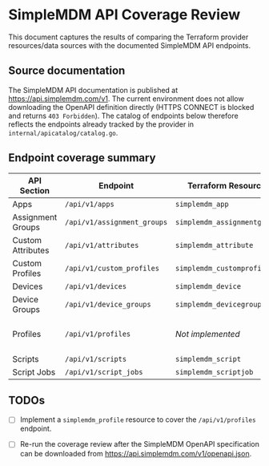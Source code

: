 # SimpleMDM API Coverage Review

This document captures the results of comparing the Terraform provider resources/data sources with the documented SimpleMDM API endpoints.

## Source documentation

The SimpleMDM API documentation is published at https://api.simplemdm.com/v1. The current environment does not allow downloading the OpenAPI definition directly (HTTPS CONNECT is blocked and returns `403 Forbidden`). The catalog of endpoints below therefore reflects the endpoints already tracked by the provider in `internal/apicatalog/catalog.go`.

## Endpoint coverage summary

| API Section | Endpoint | Terraform Resource | Terraform Data Source | Coverage Notes |
|-------------|----------|--------------------|-----------------------|----------------|
| Apps | `/api/v1/apps` | `simplemdm_app` | `simplemdm_app` | Covered |
| Assignment Groups | `/api/v1/assignment_groups` | `simplemdm_assignmentgroup` | `simplemdm_assignmentgroup` | Covered |
| Custom Attributes | `/api/v1/attributes` | `simplemdm_attribute` | `simplemdm_attribute` | Covered |
| Custom Profiles | `/api/v1/custom_profiles` | `simplemdm_customprofile` | `simplemdm_customprofile` | Covered |
| Devices | `/api/v1/devices` | `simplemdm_device` | `simplemdm_device` | Covered |
| Device Groups | `/api/v1/device_groups` | `simplemdm_devicegroup` | `simplemdm_devicegroup` | Covered |
| Profiles | `/api/v1/profiles` | _Not implemented_ | `simplemdm_profile` | ❗ Resource missing |
| Scripts | `/api/v1/scripts` | `simplemdm_script` | `simplemdm_script` | Covered |
| Script Jobs | `/api/v1/script_jobs` | `simplemdm_scriptjob` | `simplemdm_scriptjob` | Covered |

## TODOs

- [ ] Implement a `simplemdm_profile` resource to cover the `/api/v1/profiles` endpoint.
- [ ] Re-run the coverage review after the SimpleMDM OpenAPI specification can be downloaded from https://api.simplemdm.com/v1/openapi.json.

